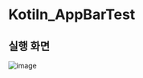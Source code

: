 # Kotiln_AppBarTest

## 실행 화면 ##

![image](https://user-images.githubusercontent.com/126849356/228992167-b13b4326-236b-4d7f-b371-32cc6c367410.png)
